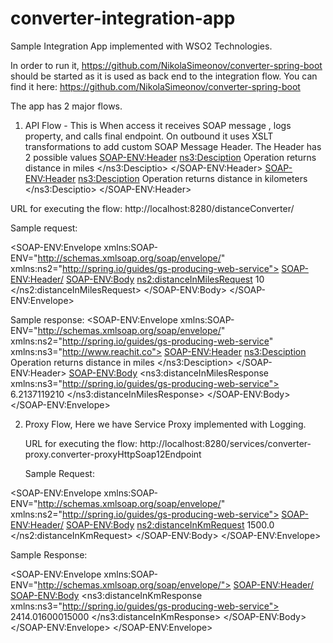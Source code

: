 # converter-integration-app

Sample Integration App implemented with WSO2 Technologies.

In order to run it, https://github.com/NikolaSimeonov/converter-spring-boot should be started as it is used as back end to the integration flow.
You can find it here:
https://github.com/NikolaSimeonov/converter-spring-boot

The app has 2 major flows.
1. API Flow - This is When access it receives SOAP message , logs property, and calls final endpoint. On outbound it uses
XSLT transformations to add custom SOAP Message Header. The Header has 2 possible values
    <SOAP-ENV:Header>
        <ns3:Desciption>
	          Operation returns distance in miles
        </ns3:Desciptio>
     </SOAP-ENV:Header>
         <SOAP-ENV:Header>
        <ns3:Desciption>
	          Operation returns distance in kilometers
        </ns3:Desciptio>
     </SOAP-ENV:Header>
     
 URL for executing the flow:
 http://localhost:8280/distanceConverter/
 
 Sample request:
 
 <?xml version="1.0"?>
<SOAP-ENV:Envelope xmlns:SOAP-ENV="http://schemas.xmlsoap.org/soap/envelope/" xmlns:ns2="http://spring.io/guides/gs-producing-web-service">
    <SOAP-ENV:Header/>
    <SOAP-ENV:Body>
        <ns2:distanceInMilesRequest>
            <distanceInKm>10</distanceInKm>
        </ns2:distanceInMilesRequest>
    </SOAP-ENV:Body>
</SOAP-ENV:Envelope>

Sample response:
<SOAP-ENV:Envelope xmlns:SOAP-ENV="http://schemas.xmlsoap.org/soap/envelope/" xmlns:ns2="http://spring.io/guides/gs-producing-web-service" xmlns:ns3="http://www.reachit.co">
    <SOAP-ENV:Header>
        <ns3:Desciption>
	    Operation returns distance in miles
        </ns3:Desciption>
    </SOAP-ENV:Header>
    <SOAP-ENV:Body>
        <ns3:distanceInMilesResponse xmlns:ns3="http://spring.io/guides/gs-producing-web-service">
            <distanceInMiles>6.2137119210</distanceInMiles>
        </ns3:distanceInMilesResponse>
    </SOAP-ENV:Body>
</SOAP-ENV:Envelope>

     
2. Proxy Flow, Here we have Service Proxy implemented with Logging.
     
      URL for executing the flow:
      http://localhost:8280/services/converter-proxy.converter-proxyHttpSoap12Endpoint
      
   Sample Request:
   
<?xml version="1.0"?>
<SOAP-ENV:Envelope xmlns:SOAP-ENV="http://schemas.xmlsoap.org/soap/envelope/" xmlns:ns2="http://spring.io/guides/gs-producing-web-service">
<SOAP-ENV:Header/>
<SOAP-ENV:Body>
    <ns2:distanceInKmRequest>
            <distanceInMiles>1500.0</distanceInMiles>
    </ns2:distanceInKmRequest>
</SOAP-ENV:Body>
</SOAP-ENV:Envelope>

  Sample Response:
  
  <SOAP-ENV:Envelope xmlns:SOAP-ENV="http://schemas.xmlsoap.org/soap/envelope/">
    <SOAP-ENV:Header/>
    <SOAP-ENV:Body>
        <ns3:distanceInKmResponse xmlns:ns3="http://spring.io/guides/gs-producing-web-service">
            <distanceInKm>2414.01600015000</distanceInKm>
        </ns3:distanceInKmResponse>
    </SOAP-ENV:Body>
</SOAP-ENV:Envelope>
</SOAP-ENV:Envelope>
     
         
